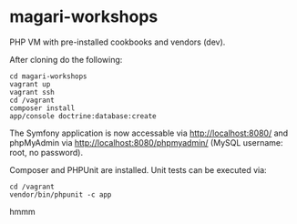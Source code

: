 magari-workshops
================

PHP VM with pre-installed cookbooks and vendors (dev).

After cloning do the following:

    cd magari-workshops
    vagrant up
    vagrant ssh
    cd /vagrant
    composer install
    app/console doctrine:database:create

The Symfony application is now accessable via [http://localhost:8080/](http://localhost:8080/) and phpMyAdmin via [http://localhost:8080/phpmyadmin/](http://localhost:8080/phpmyadmin/) (MySQL username: root, no password).

Composer and PHPUnit are installed. Unit tests can be executed via:

    cd /vagrant
    vendor/bin/phpunit -c app

hmmm
